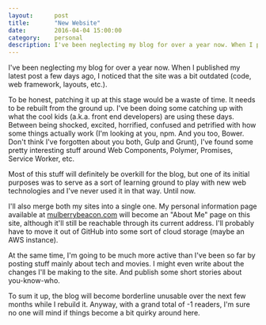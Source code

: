 ```yaml
---
layout:      post
title:       "New Website"
date:        2016-04-04 15:00:00
category:    personal
description: I've been neglecting my blog for over a year now. When I published my latest post a few days ago, I noticed that the site was a bit outdated (code, web framework, layouts, etc.).
---
```

I've been neglecting my blog for over a year now. When I published my latest post a few days ago, I noticed that the site was a bit outdated (code, web framework, layouts, etc.).

To be honest, patching it up at this stage would be a waste of time. It needs to be rebuilt from the ground up. I've been doing some catching up with what the cool kids (a.k.a. front end developers) are using these days. Between being shocked, excited, horrified, confused and petrified with how some things actually work (I'm looking at you, npm. And you too, Bower. Don't think I've forgotten about you both, Gulp and Grunt), I've found some pretty interesting stuff around Web Components, Polymer, Promises, Service Worker, etc.

Most of this stuff will definitely be overkill for the blog, but one of its initial purposes was to serve as a sort of learning ground to play with new web technologies and I've never used it in that way. Until now.

I'll also merge both my sites into a single one. My personal information page available at [mulberrybeacon.com][personal-page] will become an "About Me" page on this site, although it'll still be reachable through its current address. I'll probably have to move it out of GitHub into some sort of cloud storage (maybe an AWS instance).

At the same time, I'm going to be much more active than I've been so far by posting stuff mainly about tech and movies. I might even write about the changes I'll be making to the site. And publish some short stories about you-know-who.

To sum it up, the blog will become borderline unusable over the next few months while I rebuild it. Anyway, with a grand total of -1 readers, I'm sure no one will mind if things become a bit quirky around here.

[personal-page]: http://mulberrybeacon.com

